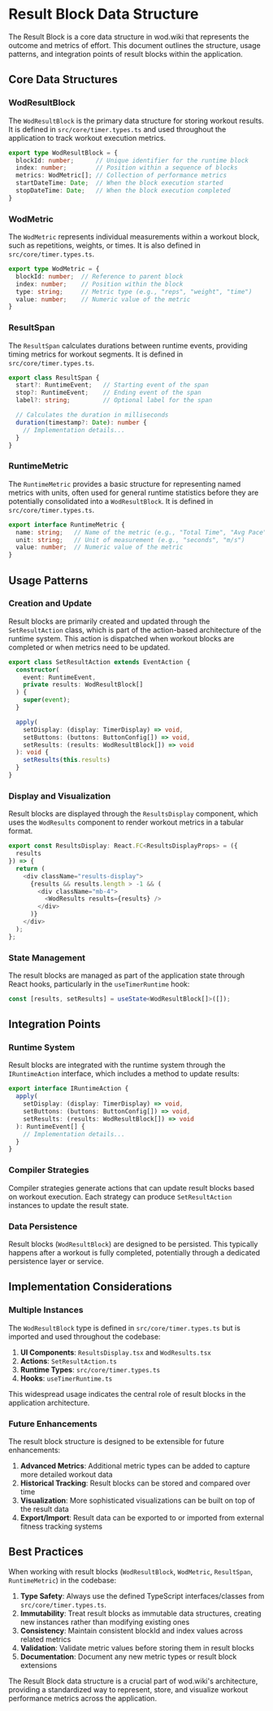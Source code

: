 # Result Block Data Structure

The Result Block is a core data structure in wod.wiki that represents the outcome and metrics of effort. This document outlines the structure, usage patterns, and integration points of result blocks within the application.

## Core Data Structures

### WodResultBlock

The `WodResultBlock` is the primary data structure for storing workout results. It is defined in `src/core/timer.types.ts` and used throughout the application to track workout execution metrics.

```typescript
export type WodResultBlock = {
  blockId: number;      // Unique identifier for the runtime block
  index: number;        // Position within a sequence of blocks
  metrics: WodMetric[]; // Collection of performance metrics
  startDateTime: Date;  // When the block execution started
  stopDateTime: Date;   // When the block execution completed
}
```

### WodMetric

The `WodMetric` represents individual measurements within a workout block, such as repetitions, weights, or times. It is also defined in `src/core/timer.types.ts`.

```typescript
export type WodMetric = {
  blockId: number;  // Reference to parent block
  index: number;    // Position within the block
  type: string;     // Metric type (e.g., "reps", "weight", "time")
  value: number;    // Numeric value of the metric
}
```

### ResultSpan

The `ResultSpan` calculates durations between runtime events, providing timing metrics for workout segments. It is defined in `src/core/timer.types.ts`.

```typescript
export class ResultSpan {
  start?: RuntimeEvent;   // Starting event of the span
  stop?: RuntimeEvent;    // Ending event of the span
  label?: string;         // Optional label for the span

  // Calculates the duration in milliseconds
  duration(timestamp?: Date): number {
    // Implementation details...
  }
}
```

### RuntimeMetric

The `RuntimeMetric` provides a basic structure for representing named metrics with units, often used for general runtime statistics before they are potentially consolidated into a `WodResultBlock`. It is defined in `src/core/timer.types.ts`.

```typescript
export interface RuntimeMetric {
  name: string;   // Name of the metric (e.g., "Total Time", "Avg Pace")
  unit: string;   // Unit of measurement (e.g., "seconds", "m/s")
  value: number;  // Numeric value of the metric
}
```

## Usage Patterns

### Creation and Update

Result blocks are primarily created and updated through the `SetResultAction` class, which is part of the action-based architecture of the runtime system. This action is dispatched when workout blocks are completed or when metrics need to be updated.

```typescript
export class SetResultAction extends EventAction {    
  constructor(
    event: RuntimeEvent,
    private results: WodResultBlock[]
  ) {
    super(event);        
  }

  apply(
    setDisplay: (display: TimerDisplay) => void,
    setButtons: (buttons: ButtonConfig[]) => void,
    setResults: (results: WodResultBlock[]) => void
  ): void {
    setResults(this.results)        
  }
}
```

### Display and Visualization

Result blocks are displayed through the `ResultsDisplay` component, which uses the `WodResults` component to render workout metrics in a tabular format.

```typescript
export const ResultsDisplay: React.FC<ResultsDisplayProps> = ({   
  results 
}) => {
  return (
    <div className="results-display">
      {results && results.length > -1 && (
        <div className="mb-4">
          <WodResults results={results} />
        </div>
      )}        
    </div>
  );
};
```

### State Management

The result blocks are managed as part of the application state through React hooks, particularly in the `useTimerRuntime` hook:

```typescript
const [results, setResults] = useState<WodResultBlock[]>([]);
```

## Integration Points

### Runtime System

Result blocks are integrated with the runtime system through the `IRuntimeAction` interface, which includes a method to update results:

```typescript
export interface IRuntimeAction {
  apply(
    setDisplay: (display: TimerDisplay) => void,
    setButtons: (buttons: ButtonConfig[]) => void,
    setResults: (results: WodResultBlock[]) => void
  ): RuntimeEvent[] {
    // Implementation details...
  }
}
```

### Compiler Strategies

Compiler strategies generate actions that can update result blocks based on workout execution. Each strategy can produce `SetResultAction` instances to update the result state.

### Data Persistence

Result blocks (`WodResultBlock`) are designed to be persisted. This typically happens after a workout is fully completed, potentially through a dedicated persistence layer or service.

## Implementation Considerations

### Multiple Instances

The `WodResultBlock` type is defined in `src/core/timer.types.ts` but is imported and used throughout the codebase:

1. **UI Components**: `ResultsDisplay.tsx` and `WodResults.tsx`
2. **Actions**: `SetResultAction.ts`
3. **Runtime Types**: `src/core/timer.types.ts`
4. **Hooks**: `useTimerRuntime.ts`

This widespread usage indicates the central role of result blocks in the application architecture.

### Future Enhancements

The result block structure is designed to be extensible for future enhancements:

1. **Advanced Metrics**: Additional metric types can be added to capture more detailed workout data
2. **Historical Tracking**: Result blocks can be stored and compared over time
3. **Visualization**: More sophisticated visualizations can be built on top of the result data
4. **Export/Import**: Result data can be exported to or imported from external fitness tracking systems

## Best Practices

When working with result blocks (`WodResultBlock`, `WodMetric`, `ResultSpan`, `RuntimeMetric`) in the codebase:

1. **Type Safety**: Always use the defined TypeScript interfaces/classes from `src/core/timer.types.ts`.
2. **Immutability**: Treat result blocks as immutable data structures, creating new instances rather than modifying existing ones
3. **Consistency**: Maintain consistent blockId and index values across related metrics
4. **Validation**: Validate metric values before storing them in result blocks
5. **Documentation**: Document any new metric types or result block extensions

The Result Block data structure is a crucial part of wod.wiki's architecture, providing a standardized way to represent, store, and visualize workout performance metrics across the application.
